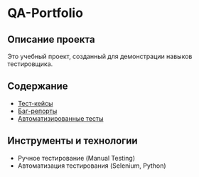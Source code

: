 # QA-Portfolio

## Описание проекта
Это учебный проект, созданный для демонстрации навыков тестировщика.

## Содержание
- [Тест-кейсы](test-cases.md)
- [Баг-репорты](bug-reports.md)
- [Автоматизированные тесты](automation-tests.py)

## Инструменты и технологии
- Ручное тестирование (Manual Testing)
- Автоматизация тестирования (Selenium, Python)
